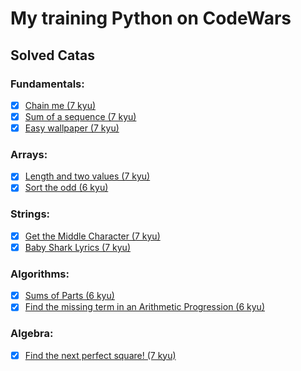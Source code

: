 # My training Python on CodeWars

## Solved Catas
### Fundamentals:

- [x] [Chain me (7 kyu)](Solutions/Chain_me_7kuy.py)
- [x] [Sum of a sequence (7 kyu)](Solutions/Sum_of_a_sequence_7kuy.py)
- [x] [Easy wallpaper (7 kyu)](Solutions/Easy_wallpaper_7kuy.py)

### Arrays:
- [x] [Length and two values (7 kyu)](Solutions/Length_and_two_values_7kuy.py)
- [x] [Sort the odd (6 kyu)](Solutions/Sort_the_odd_6kuy.py)

### Strings:
- [x] [Get the Middle Character (7 kyu)](Solutions/Get_the_Middle_Character_7kyu.py)
- [x] [Baby Shark Lyrics (7 kyu)](Solutions/Baby_Shark_Lyrics_7kyu.py)

### Algorithms:
- [x] [Sums of Parts (6 kyu)](Solutions/Sums_of_Parts_6kuy.py)
- [x] [Find the missing term in an Arithmetic Progression (6 kyu)](Solutions/Find_the_missing_term_in_an_Arithmetic_Progression_6kyu.py)

### Algebra:
- [x] [Find the next perfect square! (7 kyu)](Solutions/Find_the_next_perfect_square!_7kyu.py)
